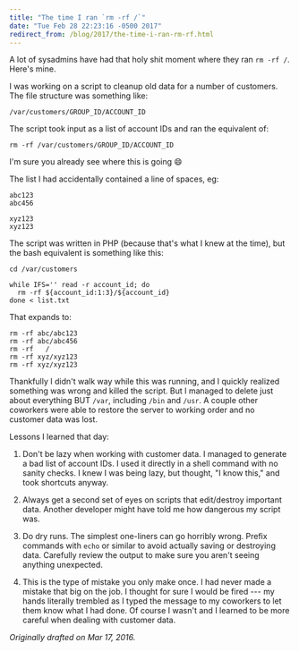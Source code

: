 ```yaml
---
title: "The time I ran `rm -rf /`"
date: "Tue Feb 28 22:23:16 -0500 2017"
redirect_from: /blog/2017/the-time-i-ran-rm-rf.html
---
```


A lot of sysadmins have had that holy shit moment where they ran `rm -rf /`.
Here's mine.

I was working on a script to cleanup old data for a number of customers. The
file structure was something like:

```
/var/customers/GROUP_ID/ACCOUNT_ID
```

The script took input as a list of account IDs and ran the equivalent of:

```
rm -rf /var/customers/GROUP_ID/ACCOUNT_ID
```

I'm sure you already see where this is going :smile:

The list I had accidentally contained a line of spaces, eg:

```
abc123
abc456
  
xyz123
xyz123
```

The script was written in PHP (because that's what I knew at the time), but
the bash equivalent is something like this:

```
cd /var/customers

while IFS='' read -r account_id; do
  rm -rf ${account_id:1:3}/${account_id}
done < list.txt
```

That expands to:

```
rm -rf abc/abc123
rm -rf abc/abc456
rm -rf   /
rm -rf xyz/xyz123
rm -rf xyz/xyz123
```

Thankfully I didn't walk way while this was running, and I quickly realized
something was wrong and killed the script. But I managed to delete just about
everything BUT `/var`, including `/bin` and `/usr`. A couple other coworkers
were able to restore the server to working order and no customer data was
lost.

Lessons I learned that day:

1. Don't be lazy when working with customer data. I managed to generate a bad
   list of account IDs. I used it directly in a shell command with no sanity
   checks. I knew I was being lazy, but thought, "I know this," and took
   shortcuts anyway.

2. Always get a second set of eyes on scripts that edit/destroy important
   data. Another developer might have told me how dangerous my script was.

3. Do dry runs. The simplest one-liners can go horribly wrong. Prefix commands
   with `echo` or similar to avoid actually saving or destroying data.
   Carefully review the output to make sure you aren't seeing anything
   unexpected.

4. This is the type of mistake you only make once. I had never made a mistake that
   big on the job. I thought for sure I would be fired --- my hands literally
   trembled as I typed the message to my coworkers to let them know what I had
   done. Of course I wasn't and I learned to be more careful when dealing with
   customer data.

_Originally drafted on Mar 17, 2016._

